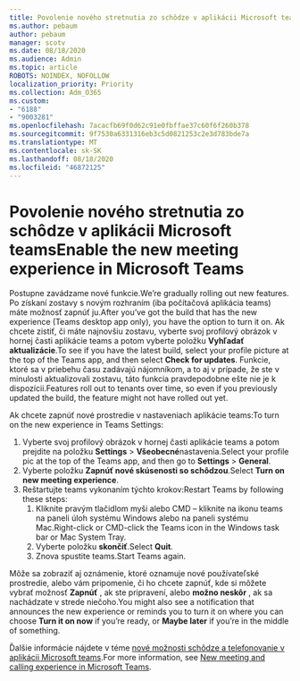 ```yaml
---
title: Povolenie nového stretnutia zo schôdze v aplikácii Microsoft teams
ms.author: pebaum
author: pebaum
manager: scotv
ms.date: 08/18/2020
ms.audience: Admin
ms.topic: article
ROBOTS: NOINDEX, NOFOLLOW
localization_priority: Priority
ms.collection: Adm_O365
ms.custom:
- "6188"
- "9003281"
ms.openlocfilehash: 7acacfb69f0d62c91e0fbffae37c60f6f260b378
ms.sourcegitcommit: 9f7530a6331316eb3c5d0821253c2e3d783bde7a
ms.translationtype: MT
ms.contentlocale: sk-SK
ms.lasthandoff: 08/18/2020
ms.locfileid: "46872125"
---
```

# <a name="enable-the-new-meeting-experience-in-microsoft-teams"></a><span data-ttu-id="21c45-102">Povolenie nového stretnutia zo schôdze v aplikácii Microsoft teams</span><span class="sxs-lookup"><span data-stu-id="21c45-102">Enable the new meeting experience in Microsoft Teams</span></span>

<span data-ttu-id="21c45-103">Postupne zavádzame nové funkcie.</span><span class="sxs-lookup"><span data-stu-id="21c45-103">We’re gradually rolling out new features.</span></span> <span data-ttu-id="21c45-104">Po získaní zostavy s novým rozhraním (iba počítačová aplikácia teams) máte možnosť zapnúť ju.</span><span class="sxs-lookup"><span data-stu-id="21c45-104">After you’ve got the build that has the new experience (Teams desktop app only), you have the option to turn it on.</span></span> <span data-ttu-id="21c45-105">Ak chcete zistiť, či máte najnovšiu zostavu, vyberte svoj profilový obrázok v hornej časti aplikácie teams a potom vyberte položku  **Vyhľadať aktualizácie**.</span><span class="sxs-lookup"><span data-stu-id="21c45-105">To see if you have the latest build, select your profile picture at the top of the Teams app, and then select  **Check for updates**.</span></span> <span data-ttu-id="21c45-106">Funkcie, ktoré sa v priebehu času zadávajú nájomníkom, a to aj v prípade, že ste v minulosti aktualizovali zostavu, táto funkcia pravdepodobne ešte nie je k dispozícii.</span><span class="sxs-lookup"><span data-stu-id="21c45-106">Features roll out to tenants over time, so even if you previously updated the build, the feature might not have rolled out yet.</span></span>  

<span data-ttu-id="21c45-107">Ak chcete zapnúť nové prostredie v nastaveniach aplikácie teams:</span><span class="sxs-lookup"><span data-stu-id="21c45-107">To turn on the new experience in Teams Settings:</span></span>

1. <span data-ttu-id="21c45-108">Vyberte svoj profilový obrázok v hornej časti aplikácie teams a potom prejdite na položku **Settings**  >   **Všeobecné**nastavenia.</span><span class="sxs-lookup"><span data-stu-id="21c45-108">Select your profile pic at the top of the Teams app, and then go to **Settings** >  **General**.</span></span> 
2. <span data-ttu-id="21c45-109">Vyberte položku **Zapnúť nové skúsenosti so schôdzou**.</span><span class="sxs-lookup"><span data-stu-id="21c45-109">Select **Turn on new meeting experience**.</span></span>
3. <span data-ttu-id="21c45-110">Reštartujte teams vykonaním týchto krokov:</span><span class="sxs-lookup"><span data-stu-id="21c45-110">Restart Teams by following these steps:</span></span>
    1. <span data-ttu-id="21c45-111">Kliknite pravým tlačidlom myši alebo CMD – kliknite na ikonu teams na paneli úloh systému Windows alebo na paneli systému Mac.</span><span class="sxs-lookup"><span data-stu-id="21c45-111">Right-click or CMD-click the Teams icon in the Windows task bar or Mac System Tray.</span></span>
    2. <span data-ttu-id="21c45-112">Vyberte položku **skončiť**.</span><span class="sxs-lookup"><span data-stu-id="21c45-112">Select **Quit**.</span></span>
    3. <span data-ttu-id="21c45-113">Znova spustite teams.</span><span class="sxs-lookup"><span data-stu-id="21c45-113">Start Teams again.</span></span>

<span data-ttu-id="21c45-114">Môže sa zobraziť aj oznámenie, ktoré oznamuje nové používateľské prostredie, alebo vám pripomenie, či ho chcete zapnúť, kde si môžete vybrať možnosť  **Zapnúť**  , ak ste pripravení, alebo  **možno neskôr** , ak sa nachádzate v strede niečoho.</span><span class="sxs-lookup"><span data-stu-id="21c45-114">You might also see a notification that announces the new experience or reminds you to turn it on where you can choose  **Turn it on now**  if you’re ready, or  **Maybe later** if you’re in the middle of something.</span></span>  

<span data-ttu-id="21c45-115">Ďalšie informácie nájdete v téme [nové možnosti schôdze a telefonovanie v aplikácii Microsoft teams](https://techcommunity.microsoft.com/t5/microsoft-teams-blog/new-meeting-and-calling-experience-in-microsoft-teams/ba-p/1537581).</span><span class="sxs-lookup"><span data-stu-id="21c45-115">For more information, see [New meeting and calling experience in Microsoft Teams](https://techcommunity.microsoft.com/t5/microsoft-teams-blog/new-meeting-and-calling-experience-in-microsoft-teams/ba-p/1537581).</span></span>